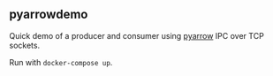 pyarrowdemo
---

Quick demo of a producer and consumer using [pyarrow](https://arrow.apache.org/docs/python/index.html) IPC over TCP sockets.

Run with `docker-compose up`.

